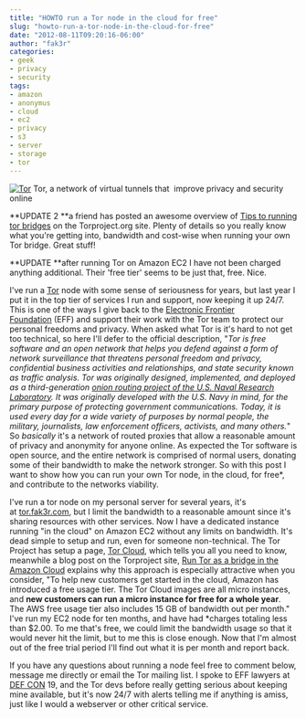 ```yaml
---
title: "HOWTO run a Tor node in the cloud for free"
slug: "howto-run-a-tor-node-in-the-cloud-for-free"
date: "2012-08-11T09:20:16-06:00"
author: "fak3r"
categories:
- geek
- privacy
- security
tags:
- amazon
- anonymus
- cloud
- ec2
- privacy
- s3
- server
- storage
- tor
---
```


[![Tor](http://fak3r.com/wp-content/blogs.dir/12/files/tor1.png)](http://fak3r.com/2012/08/11/howto-run-a-tor-node-in-the-cloud-for-free/tor-2/) Tor, a network of virtual tunnels that  improve privacy and security online

**UPDATE 2 **a friend has posted an awesome overview of [Tips to running tor bridges](https://trac.torproject.org/projects/tor/wiki/doc/Tips_to_running_tor_bridges) on the Torproject.org site. Plenty of details so you really know what you're getting into, bandwidth and cost-wise when running your own Tor bridge. Great stuff!

**UPDATE **after running Tor on Amazon EC2 I have not been charged anything additional. Their 'free tier' seems to be just that, free. Nice.

I've run a [Tor](https://www.torproject.org/) node with some sense of seriousness for years, but last year I put it in the top tier of services I run and support, now keeping it up 24/7. This is one of the ways I give back to the [Electronic Frontier Foundation](http://www.eff.org/) (EFF) and support their work with the Tor team to protect our personal freedoms and privacy. When asked what Tor is it's hard to not get too technical, so here I'll defer to the official description, "_Tor is free software and an open network that helps you defend against a form of network surveillance that threatens personal freedom and privacy, confidential business activities and relationships, and state security known as traffic analysis. Tor was originally designed, implemented, and deployed as a third-generation [onion routing project of the U.S. Naval Research Laboratory](http://www.onion-router.net/). It was originally developed with the U.S. Navy in mind, for the primary purpose of protecting government communications. Today, it is used every day for a wide variety of purposes by normal people, the military, journalists, law enforcement officers, activists, and many others._" So *basically* it's a network of routed proxies that allow a reasonable amount of privacy and anonymity for anyone online. As expected the Tor software is open source, and the entire network is comprised of normal users, donating some of their bandwidth to make the network stronger. So with this post I want to show how you can run your own Tor node, in the cloud, for free*, and contribute to the networks viability.

<!-- more -->

I've run a tor node on my personal server for several years, it's at [tor.fak3r.com](http://tor.fak3r.com/), but I limit the bandwidth to a reasonable amount since it's sharing resources with other services. Now I have a dedicated instance running "in the cloud" on Amazon EC2 without any limits on bandwidth. It's dead simple to setup and run, even for someone non-technical. The Tor Project has setup a page, [Tor Cloud](https://cloud.torproject.org), which tells you all you need to know, meanwhile a blog post on the Torproject site, [Run Tor as a bridge in the Amazon Cloud](https://blog.torproject.org/blog/run-tor-bridge-amazon-cloud) explains why this approach is especially attractive when you consider, "To help new customers get started in the cloud, Amazon has introduced a free usage tier. The Tor Cloud images are all micro instances, and **new customers can run a micro instance for free for a whole year**. The AWS free usage tier also includes 15 GB of bandwidth out per month." I've run my EC2 node for ten months, and have had *charges totaling less than $2.00. To me that's free, we could limit the bandwidth usage so that it would never hit the limit, but to me this is close enough. Now that I'm almost out of the free trial period I'll find out what it is per month and report back.

If you have any questions about running a node feel free to comment below, message me directly or email the Tor mailing list. I spoke to EFF lawyers at [DEF CON](https://www.defcon.org/) 19, and the Tor devs before really getting serious about keeping mine available, but it's now 24/7 with alerts telling me if anything is amiss, just like I would a webserver or other critical service.




